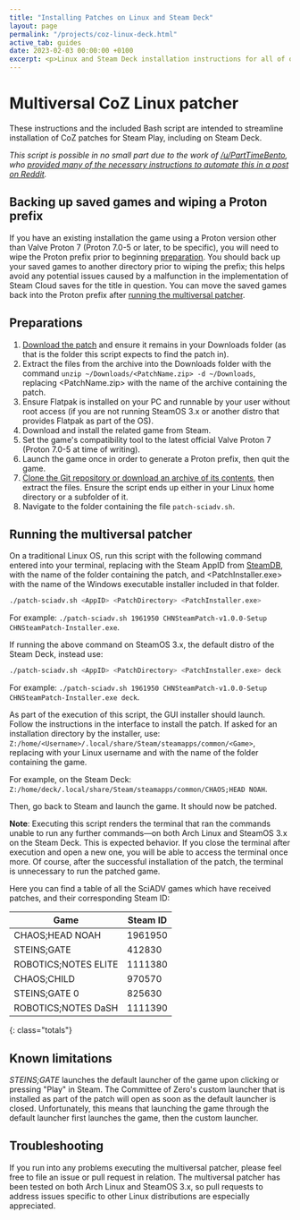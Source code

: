 ```yaml
---
title: "Installing Patches on Linux and Steam Deck"
layout: page
permalink: "/projects/coz-linux-deck.html"
active_tab: guides
date: 2023-02-03 00:00:00 +0100
excerpt: <p>Linux and Steam Deck installation instructions for all of our patches.</p>
---
```


# Multiversal CoZ Linux patcher

These instructions and the included Bash script are intended to streamline installation of CoZ patches for Steam Play, including on Steam Deck.

*This script is possible in no small part due to the work of [/u/PartTimeBento](https://www.reddit.com/u/PartTimeBento), who [provided many of the necessary instructions to automate this in a post on Reddit](https://www.reddit.com/r/SteamDeck/comments/uitpca/patching_steinsgate_and_steinsgate0_on_the).*

## Backing up saved games and wiping a Proton prefix

If you have an existing installation the game using a Proton version other than Valve Proton 7 (Proton 7.0-5 or later, to be specific), you will need to wipe the Proton prefix prior to beginning [preparation](#preparations). You should back up your saved games to another directory prior to wiping the prefix; this helps avoid any potential issues caused by a malfunction in the implementation of Steam Cloud saves for the title in question. You can move the saved games back into the Proton prefix after [running the multiversal patcher](#running-the-multiversal-patcher).

## Preparations

1. [Download the patch](http://sonome.dareno.me/projects) and ensure it remains in your Downloads folder (as that is the folder this script expects to find the patch in).
2. Extract the files from the archive into the Downloads folder with the command `unzip ~/Downloads/<PatchName.zip> -d ~/Downloads`, replacing <PatchName.zip> with the name of the archive containing the patch.
2. Ensure Flatpak is installed on your PC and runnable by your user without root access (if you are not running SteamOS 3.x or another distro that provides Flatpak as part of the OS).
3. Download and install the related game from Steam.
4. Set the game's compatibility tool to the latest official Valve Proton 7 (Proton 7.0-5 at time of writing).
5. Launch the game once in order to generate a Proton prefix, then quit the game.
6. [Clone the Git repository or download an archive of its contents](https://github.com/CommitteeOfZero/multiversal-coz-linux-patcher), then extract the files. Ensure the script ends up either in your Linux home directory or a subfolder of it.
7. Navigate to the folder containing the file `patch-sciadv.sh`.

## Running the multiversal patcher

On a traditional Linux OS, run this script with the following command entered into your terminal, replacing <AppID> with the Steam AppID from <a href="https://steamdb.info/">SteamDB</a>, <PatchDirectory> with the name of the folder containing the patch, and <PatchInstaller.exe> with the name of the Windows executable installer included in that folder.  
```sh
./patch-sciadv.sh <AppID> <PatchDirectory> <PatchInstaller.exe>
```

For example: `./patch-sciadv.sh 1961950 CHNSteamPatch-v1.0.0-Setup CHNSteamPatch-Installer.exe`.

If running the above command on SteamOS 3.x, the default distro of the Steam Deck, instead use:  
```sh
./patch-sciadv.sh <AppID> <PatchDirectory> <PatchInstaller.exe> deck
```

For example: `./patch-sciadv.sh 1961950 CHNSteamPatch-v1.0.0-Setup CHNSteamPatch-Installer.exe deck`.

As part of the execution of this script, the GUI installer should launch. Follow the instructions in the interface to install the patch. If asked for an installation directory by the installer, use: `Z:/home/<Username>/.local/share/Steam/steamapps/common/<Game>`, replacing <Username> with your Linux username and <Game> with the name of the folder containing the game.

For example, on the Steam Deck: `Z:/home/deck/.local/share/Steam/steamapps/common/CHAOS;HEAD NOAH`.

Then, go back to Steam and launch the game. It should now be patched.

**Note**: Executing this script renders the terminal that ran the commands unable to run any further commands&mdash;on both Arch Linux and SteamOS 3.x on the Steam Deck. This is expected behavior. If you close the terminal after execution and open a new one, you will be able to access the terminal once more. Of course, after the successful installation of the patch, the terminal is unnecessary to run the patched game.

Here you can find a table of all the SciADV games which have received patches, and their corresponding Steam ID:

| **Game**              | **Steam ID** |
| ----------------      | ------------ |
| CHAOS;HEAD NOAH       | 1961950      |
| STEINS;GATE           | 412830       |
| ROBOTICS;NOTES ELITE  | 1111380      |
| CHAOS;CHILD           | 970570       |
| STEINS;GATE 0         | 825630       |
| ROBOTICS;NOTES DaSH   | 1111390      |
{: class="totals"}

## Known limitations

*STEINS;GATE* launches the default launcher of the game upon clicking or pressing "Play" in Steam. The Committee of Zero's custom launcher that is installed as part of the patch will open as soon as the default launcher is closed. Unfortunately, this means that launching the game through the default launcher first launches the game, then the custom launcher.

## Troubleshooting

If you run into any problems executing the multiversal patcher, please feel free to file an issue or pull request in relation. The multiversal patcher has been tested on both Arch Linux and SteamOS 3.x, so pull requests to address issues specific to other Linux distributions are especially appreciated.
